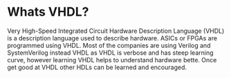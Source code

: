 # Whats VHDL?
Very High-Speed Integrated Circuit Hardware Description Language (VHDL) is a description language used to describe hardware. ASICs or FPGAs are programmed
using VHDL. Most of the companies are using Verilog and SystemVerilog instead VHDL as VHDL is verbose and has steep learning curve, however learning VHDL
helps to understand hardware bette. Once get good at VHDL other HDLs can be learned and encouraged.

